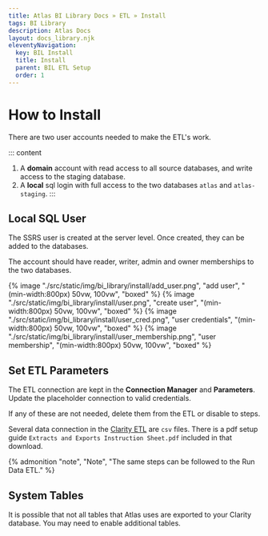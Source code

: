```yaml
---
title: Atlas BI Library Docs » ETL » Install
tags: BI Library
description: Atlas Docs
layout: docs_library.njk
eleventyNavigation:
  key: BIL Install
  title: Install
  parent: BIL ETL Setup
  order: 1
---
```


# How to Install

There are two user accounts needed to make the ETL's work.

::: content
1. A **domain** account with read access to all source databases, and write access to the staging database.
2. A **local** sql login with full access to the two databases `atlas` and `atlas-staging`.
:::

## Local SQL User

The SSRS user is created at the server level. Once created, they can be added to the databases.

The account should have reader, writer, admin and owner memberships to the two databases.

{% image "./src/static/img/bi_library/install/add_user.png", "add user", "(min-width:800px) 50vw, 100vw", "boxed" %}
{% image "./src/static/img/bi_library/install/user.png", "create user", "(min-width:800px) 50vw, 100vw", "boxed" %}
{% image "./src/static/img/bi_library/install/user_cred.png", "user credentials", "(min-width:800px) 50vw, 100vw", "boxed" %}
{% image "./src/static/img/bi_library/install/user_membership.png", "user membership", "(min-width:800px) 50vw, 100vw", "boxed" %}

## Set ETL Parameters

The ETL connection are kept in the **Connection Manager** and **Parameters**. Update the placeholder connection to valid credentials.

If any of these are not needed, delete them from the ETL or disable to steps.

Several data connection in the [Clarity ETL](https://datahandbook.epic.com/Reports/Details/9000648) are `csv` files. There is a pdf setup guide `Extracts and Exports Instruction Sheet.pdf` included in that download.

{% admonition
   "note",
   "Note",
   "The same steps can be followed to the Run Data ETL."
%}

## System Tables

It is possible that not all tables that Atlas uses are exported to your Clarity database. You may need to enable additional tables.
